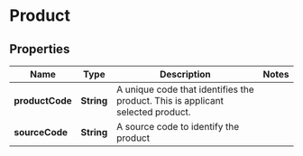# Product

## Properties
Name | Type | Description | Notes
------------ | ------------- | ------------- | -------------
**productCode** | **String** | A unique code that identifies the product. This is applicant selected product. | 
**sourceCode** | **String** | A source code to identify the product | 
